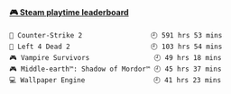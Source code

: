 <!--
**1nspir3d/1nspir3d** is a ✨ _special_ ✨ repository because its `README.md` (this file) appears on your GitHub profile.

Here are some ideas to get you started:

- 🔭 I’m currently working on ...
- 🌱 I’m currently learning ...
- 👯 I’m looking to collaborate on ...
- 🤔 I’m looking for help with ...
- 💬 Ask me about ...
- 📫 How to reach me: ...
- 😄 Pronouns: ...
- ⚡ Fun fact: ...
-->
<!-- steam-box start -->
#### <a href="https://gist.github.com/8e28347b515906c767b28b5d4f858e9f" target="_blank">🎮 Steam playtime leaderboard</a>
```text
🔫 Counter-Strike 2                 🕘 591 hrs 53 mins
🧟 Left 4 Dead 2                    🕘 103 hrs 54 mins
🎮 Vampire Survivors                🕘 49 hrs 18 mins
🎮 Middle-earth™: Shadow of Mordor™ 🕘 45 hrs 37 mins
💻 Wallpaper Engine                 🕘 41 hrs 23 mins
```
<!-- Powered by https://github.com/YouEclipse/steam-box . -->
<!-- steam-box end -->

